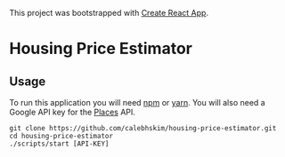 This project was bootstrapped with [Create React App](https://github.com/facebookincubator/create-react-app).

# Housing Price Estimator

## Usage
To run this application you will need [npm](https://www.npmjs.com/get-npm) or [yarn](https://yarnpkg.com/lang/en/docs/install/). You will also need a Google API key for the [Places](https://developers.google.com/maps/documentation/javascript/places-autocomplete) API.
```
git clone https://github.com/calebhskim/housing-price-estimator.git
cd housing-price-estimator
./scripts/start [API-KEY]
```
